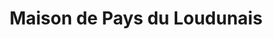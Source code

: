 ---
title: "Maison de Pays du Loudunais"
url: /chalais/maison-de-pays-du-loudunais/
shop: Feinkost
---